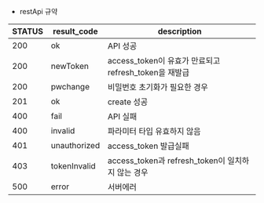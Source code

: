 - restApi 규약

STATUS|result_code|description|
|------|---|---|
|200|ok|API 성공|
|200|newToken|access_token이 유효가 만료되고 refresh_token을 재발급|
|200|pwchange|비밀번호 초기화가 필요한 경우|
|201|ok|create 성공
|400|fail|API 실패
|400|invalid|파라미터 타입 유효하지 않음
|401|unauthorized|access_token 발급실패|
|403|tokenInvalid|access_token과 refresh_token이 일치하지 않는 경우|
|500|error|서버에러|

